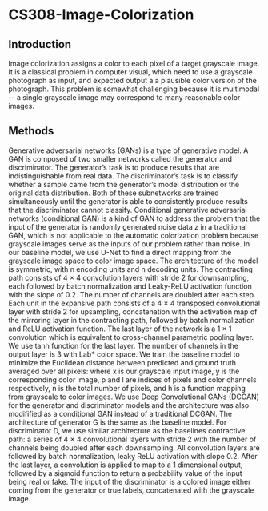 # CS308-Image-Colorization

## Introduction
Image colorization assigns a color to each pixel of a target grayscale image. It is a classical
problem in computer visual, which need to use a grayscale photograph as input, and expected
output a a plausible color version of the photograph. This problem is somewhat challenging
because it is multimodal -- a single grayscale image may correspond to many reasonable color
images.

## Methods
Generative adversarial networks (GANs) is a type of generative model. A GAN is composed of two
smaller networks called the generator and discriminator. The generator’s task is to produce
results that are indistinguishable from real data. The discriminator’s task is to classify whether a
sample came from the generator’s model distribution or the original data distribution. Both of
these subnetworks are trained simultaneously until the generator is able to consistently produce
results that the discriminator cannot classify.
Conditional generative adversarial networks (conditional GAN) is a kind of GAN to address the
problem that the input of the generator is randomly generated noise data z in a traditional GAN,
which is not applicable to the automatic colorization problem because grayscale images serve as
the inputs of our problem rather than noise.
In our baseline model, we use U-Net to find a direct mapping from the grayscale image space to
color image space. The architecture of the model is symmetric, with n encoding units and n
decoding units. The contracting path consists of 4 × 4 convolution layers with stride 2 for
downsampling, each followed by batch normalization and Leaky-ReLU activation function with the
slope of 0.2. The number of channels are doubled after each step. Each unit in the expansive path
consists of a 4 × 4 transposed convolutional layer with stride 2 for upsampling, concatenation with
the activation map of the mirroring layer in the contracting path, followed by batch normalization
and ReLU activation function. The last layer of the network is a 1 × 1 convolution which is
equivalent to cross-channel parametric pooling layer. We use tanh function for the last layer. The
number of channels in the output layer is 3 with Lab* color space. We train the baseline model to
minimize the Euclidean distance between predicted and ground truth averaged over all pixels:
where x is our grayscale input image, y is the corresponding color image, p and l are indices of
pixels and color channels respectively, n is the total number of pixels, and h is a function mapping
from grayscale to color images.
We use Deep Convolutional GANs (DCGAN) for the generator and discriminator models and the
architecture was also modifified as a conditional GAN instead of a traditional DCGAN. The
architecture of generator G is the same as the baseline model. For discriminator D, we use similar
architecture as the baselines contractive path: a series of 4 × 4 convolutional layers with stride 2
with the number of channels being doubled after each downsampling. All convolution layers are
followed by batch normalization, leaky ReLU activation with slope 0.2. After the last layer, a
convolution is applied to map to a 1 dimensional output, followed by a sigmoid function to return
a probability value of the input being real or fake. The input of the discriminator is a colored
image either coming from the generator or true labels, concatenated with the grayscale image.
